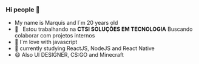 ### Hi people 👋

- My name is Marquis and I´m 20 years old
- :rocket:  &nbsp; Estou trabalhando na **CTSI SOLUÇÕES EM TECNOLOGIA** Buscando colaborar com projetos internos
- 💙 I´m love with javascript
- 🌱 currently studying ReactJS, NodeJS and React Native 
- 😄 Also UI DESIGNER, CS:GO and Minecraft
